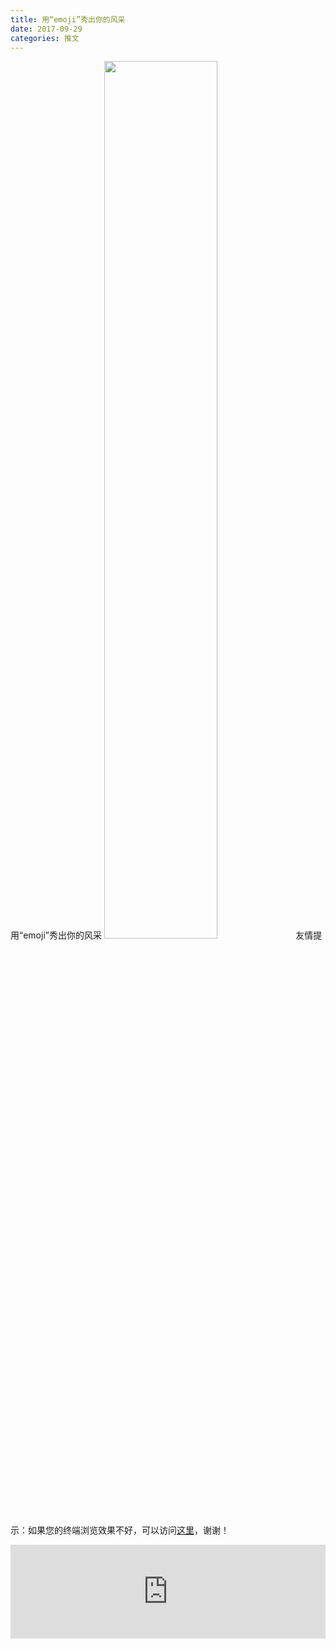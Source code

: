 ```yaml
---
title: 用“emoji”秀出你的风采
date: 2017-09-29
categories: 推文
---
```

用“emoji”秀出你的风采
<img src="http://mmbiz.qpic.cn/mmbiz_jpg/ACviaWTBFxhaeOxTrEUz6jSXhhMu8yjs7qLiadFNNP2UMSlia1VupfO8l9iakOaJV4lkXURawDAxVU3lOQPstdhicPw/0?wx_fmt=jpeg" style="width: 60%; height: auto;"/><!--more-->
友情提示：如果您的终端浏览效果不好，可以访问[这里](https://stata-club.github.io/stata_article/2017-09-29.html)，谢谢！
<iframe src="https://stata-club.github.io/stata_article/2017-09-29.html" id="iframepage" frameborder="0" scrolling="no" marginheight="0" marginwidth="0" width="100%" onLoad="iFrameHeight()"></iframe>
<script type="text/javascript" language="javascript">
function iFrameHeight() {
var ifm= document.getElementById("iframepage");
var subWeb = document.frames ? document.frames["iframepage"].document : ifm.contentDocument;   
if(ifm != null && subWeb != null) {
 ifm.height = subWeb.body.scrollHeight;
} 
} 
</script> 

